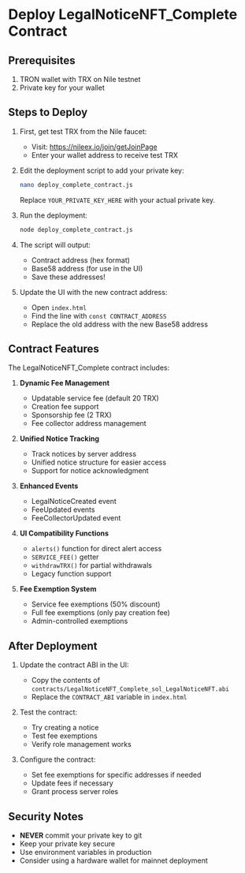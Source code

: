 # Deploy LegalNoticeNFT_Complete Contract

## Prerequisites
1. TRON wallet with TRX on Nile testnet
2. Private key for your wallet

## Steps to Deploy

1. First, get test TRX from the Nile faucet:
   - Visit: https://nileex.io/join/getJoinPage
   - Enter your wallet address to receive test TRX

2. Edit the deployment script to add your private key:
   ```bash
   nano deploy_complete_contract.js
   ```
   
   Replace `YOUR_PRIVATE_KEY_HERE` with your actual private key.

3. Run the deployment:
   ```bash
   node deploy_complete_contract.js
   ```

4. The script will output:
   - Contract address (hex format)
   - Base58 address (for use in the UI)
   - Save these addresses!

5. Update the UI with the new contract address:
   - Open `index.html`
   - Find the line with `const CONTRACT_ADDRESS`
   - Replace the old address with the new Base58 address

## Contract Features

The LegalNoticeNFT_Complete contract includes:

1. **Dynamic Fee Management**
   - Updatable service fee (default 20 TRX)
   - Creation fee support
   - Sponsorship fee (2 TRX)
   - Fee collector address management

2. **Unified Notice Tracking**
   - Track notices by server address
   - Unified notice structure for easier access
   - Support for notice acknowledgment

3. **Enhanced Events**
   - LegalNoticeCreated event
   - FeeUpdated events
   - FeeCollectorUpdated event

4. **UI Compatibility Functions**
   - `alerts()` function for direct alert access
   - `SERVICE_FEE()` getter
   - `withdrawTRX()` for partial withdrawals
   - Legacy function support

5. **Fee Exemption System**
   - Service fee exemptions (50% discount)
   - Full fee exemptions (only pay creation fee)
   - Admin-controlled exemptions

## After Deployment

1. Update the contract ABI in the UI:
   - Copy the contents of `contracts/LegalNoticeNFT_Complete_sol_LegalNoticeNFT.abi`
   - Replace the `CONTRACT_ABI` variable in `index.html`

2. Test the contract:
   - Try creating a notice
   - Test fee exemptions
   - Verify role management works

3. Configure the contract:
   - Set fee exemptions for specific addresses if needed
   - Update fees if necessary
   - Grant process server roles

## Security Notes

- **NEVER** commit your private key to git
- Keep your private key secure
- Use environment variables in production
- Consider using a hardware wallet for mainnet deployment